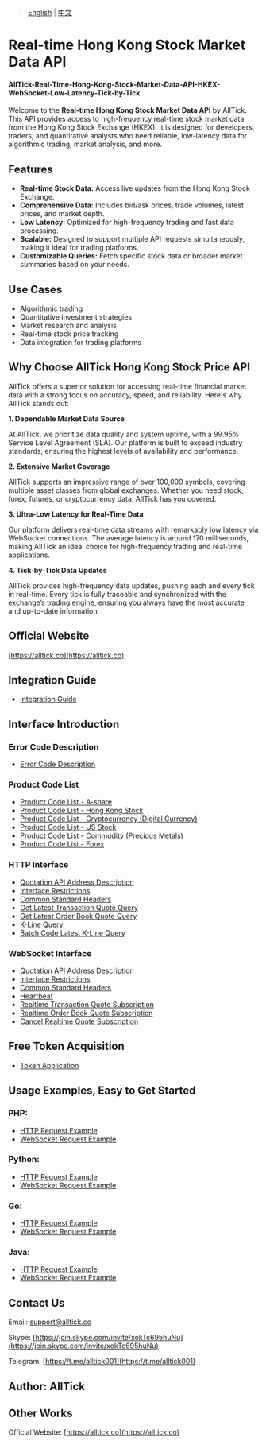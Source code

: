> [English](./README.md) | [中文](./README_cn.md)

# Real-time Hong Kong Stock Market Data API
#### AllTick-Real-Time-Hong-Kong-Stock-Market-Data-API-HKEX-WebSocket-Low-Latency-Tick-by-Tick
Welcome to the **Real-time Hong Kong Stock Market Data API** by AllTick. This API provides access to high-frequency real-time stock market data from the Hong Kong Stock Exchange (HKEX). It is designed for developers, traders, and quantitative analysts who need reliable, low-latency data for algorithmic trading, market analysis, and more.

## Features
- **Real-time Stock Data:** Access live updates from the Hong Kong Stock Exchange.
- **Comprehensive Data:** Includes bid/ask prices, trade volumes, latest prices, and market depth.
- **Low Latency:** Optimized for high-frequency trading and fast data processing.
- **Scalable:** Designed to support multiple API requests simultaneously, making it ideal for trading platforms.
- **Customizable Queries:** Fetch specific stock data or broader market summaries based on your needs.

## Use Cases
- Algorithmic trading
- Quantitative investment strategies
- Market research and analysis
- Real-time stock price tracking
- Data integration for trading platforms

## Why Choose AllTick Hong Kong Stock Price API
AllTick offers a superior solution for accessing real-time financial market data with a strong focus on accuracy, speed, and reliability. Here's why AllTick stands out:

**1. Dependable Market Data Source**

At AllTick, we prioritize data quality and system uptime, with a 99.95% Service Level Agreement (SLA). Our platform is built to exceed industry standards, ensuring the highest levels of availability and performance.

**2. Extensive Market Coverage**

AllTick supports an impressive range of over 100,000 symbols, covering multiple asset classes from global exchanges. Whether you need stock, forex, futures, or cryptocurrency data, AllTick has you covered.

**3. Ultra-Low Latency for Real-Time Data**

Our platform delivers real-time data streams with remarkably low latency via WebSocket connections. The average latency is around 170 milliseconds, making AllTick an ideal choice for high-frequency trading and real-time applications.

**4. Tick-by-Tick Data Updates**

AllTick provides high-frequency data updates, pushing each and every tick in real-time. Every tick is fully traceable and synchronized with the exchange’s trading engine, ensuring you always have the most accurate and up-to-date information.



## Official Website
[https://alltick.co](https://alltick.co)


## Integration Guide
- [Integration Guide](./access_guide.md)

## Interface Introduction
### Error Code Description
- [Error Code Description](./error_code_description.md)

### Product Code List
- [Product Code List - A-share](./product_code_list_A_stock.md)
- [Product Code List - Hong Kong Stock](./product_code_list_HK_stock.md)
- [Product Code List - Cryptocurrency (Digital Currency)](./product_code_list_cryptocurrency.md)
- [Product Code List - US Stock](./product_code_list_US_stock.md)
- [Product Code List - Commodity (Precious Metals)](./product_code_list_commodities_gold.md)
- [Product Code List - Forex](./product_code_list_forex.md)

### HTTP Interface
- [Quotation API Address Description](./http_interface/api_address_description.md)
- [Interface Restrictions](./http_interface/interface_limitation.md)
- [Common Standard Headers](./http_interface/common_standard_header.md)
- [Get Latest Transaction Quote Query](./http_interface/latest_transaction_price_query.md)
- [Get Latest Order Book Quote Query](./http_interface/latest_order_book_price_query.md)
- [K-Line Query](./http_interface/kline_query.md)
- [Batch Code Latest K-Line Query](./http_interface/batch_kline_query.md)

### WebSocket Interface
- [Quotation API Address Description](./websocket_interface/api_address_description.md)
- [Interface Restrictions](./websocket_interface/interface_limitation.md)
- [Common Standard Headers](./websocket_interface/common_standard_header.md)
- [Heartbeat](./websocket_interface/heartbeat.md)
- [Realtime Transaction Quote Subscription](./websocket_interface/realtime_transaction_quote_subscription.md)
- [Realtime Order Book Quote Subscription](./websocket_interface/realtime_order_book_quote_subscription.md)
- [Cancel Realtime Quote Subscription](./websocket_interface/cancel_realtime_quote_subscription.md)

## Free Token Acquisition
- [Token Application](./token_application.md)

## Usage Examples, Easy to Get Started
### PHP:

- [HTTP Request Example](./Examples/PHP/php_http_curl.php)
- [WebSocket Request Example](./Examples/PHP/php_websocket_workerman.php)

### Python:

- [HTTP Request Example](./Examples/Python/http_python_example.py)
- [WebSocket Request Example](./Examples/Python/websocket_python_example.py)

### Go:
- [HTTP Request Example](./Examples/Go/http_go_example.go)
- [WebSocket Request Example](./Examples/Go/websocket_go_example.go)

### Java:
- [HTTP Request Example](./Examples/Java/HttpJavaExample.java)
- [WebSocket Request Example](./Examples/Java/WebSocketJavaExample.java)

## Contact Us
Email: support@alltick.co

Skype: [https://join.skype.com/invite/xokTc695huNu](https://join.skype.com/invite/xokTc695huNu)

Telegram: [https://t.me/alltick001](https://t.me/alltick001)

## Author: AllTick

## Other Works
Official Website: [https://alltick.co](https://alltick.co)
